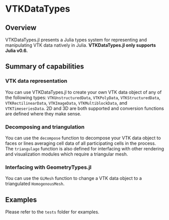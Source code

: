 # VTKDataTypes
## Overview
VTKDataTypes.jl presents a Julia types system for representing and manipulating VTK data natively in Julia. **VTKDataTypes.jl only supports Julia v0.6.**

## Summary of capabilities
### VTK data representation
You can use VTKDataTypes.jl to create your own VTK data object of any of the following types: `VTKUnstructuredData`, `VTKPolyData`, `VTKStructuredData`, `VTKRectilinearData`, `VTKImageData`, `VTKMultiblockData`, and `VTKTimeseriesData`. 2D and 3D are both supported and conversion functions are defined where they make sense.

### Decomposing and triangulation
You can use the `decompose` function to decompose your VTK data object to faces or lines averaging cell data of all participating cells in the process. The `triangulage` function is also defined for interfacing with other rendering and visualization modules which require a triangular mesh.

### Interfacing with GeometryTypes.jl
You can use the `GLMesh` function to change a VTK data object to a triangulated `HomogenousMesh`.

## Examples

Please refer to the `tests` folder for examples.
